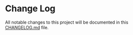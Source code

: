 # Change Log

All notable changes to this project will be documented in this [CHANGELOG.md](https://github.com/hashgraph/guardian/releases) file.
